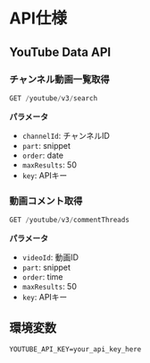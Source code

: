 # API仕様

## YouTube Data API

### チャンネル動画一覧取得

```typescript
GET /youtube/v3/search
```

**パラメータ**
- `channelId`: チャンネルID
- `part`: snippet
- `order`: date
- `maxResults`: 50
- `key`: APIキー

### 動画コメント取得

```typescript
GET /youtube/v3/commentThreads
```

**パラメータ**
- `videoId`: 動画ID
- `part`: snippet
- `order`: time
- `maxResults`: 50
- `key`: APIキー

## 環境変数

```env
YOUTUBE_API_KEY=your_api_key_here
``` 